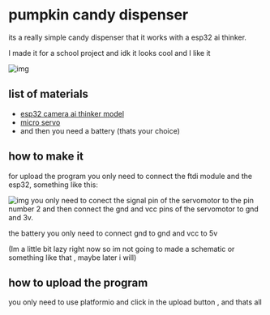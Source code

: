 # pumpkin candy dispenser

its a really simple candy dispenser that it works with a esp32 ai thinker.

I made it for a school project and idk it looks cool and I like it

![img](https://media.discordapp.net/attachments/663080678623150118/903858258501042217/unknown.png?width=484&height=860)

## list of materials
- [esp32 camera ai thinker model](https://www.amazon.com/-/es/Aideepen-ESP32-CAM-Bluetooth-ESP32-CAM-MB-Arduino/dp/B08P2578LV/ref=sr_1_3?__mk_es_US=%C3%85M%C3%85%C5%BD%C3%95%C3%91&dchild=1&keywords=esp32+cam&qid=1635571237&sr=8-3)
- [micro servo](https://www.amazon.com/-/es/unids-0-32-servos-helic%C3%B3ptero-controles/dp/B07MLR1498/ref=sr_1_5?__mk_es_US=%C3%85M%C3%85%C5%BD%C3%95%C3%91&dchild=1&keywords=micro+servo&qid=1635571279&sr=8-5)
- and then you need a battery (thats your choice)
## how to make it 
for upload the program you only need to connect the ftdi module and the esp32, something like this:

![img](https://i1.wp.com/randomnerdtutorials.com/wp-content/uploads/2019/12/ESP32-CAM-FTDI-programmer-5V-supply.png?resize=750%2C333&quality=100&strip=all&ssl=1)
you only need to conect the signal pin of the servomotor to the pin number 2 and then  connect the gnd and vcc pins of the servomotor to gnd and 3v.

the battery you only need to connect gnd to gnd and vcc to 5v 

(Im a little bit lazy right now so im not going to made a schematic or something like that , maybe later  i will)

## how to upload the program

you only need to use platformio and click in the upload button , and thats all
